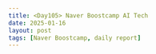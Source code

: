 ```yaml
---
title: <Day105> Naver Boostcamp AI Tech
date: 2025-01-16
layout: post
tags: [Naver Boostcamp, daily report]
---
```

